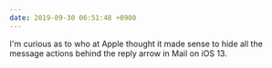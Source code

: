 ```yaml
---
date: 2019-09-30 06:51:48 +0900
---
```

I'm curious as to who at Apple thought it made sense to hide all the message actions behind the reply arrow in Mail on iOS 13.
